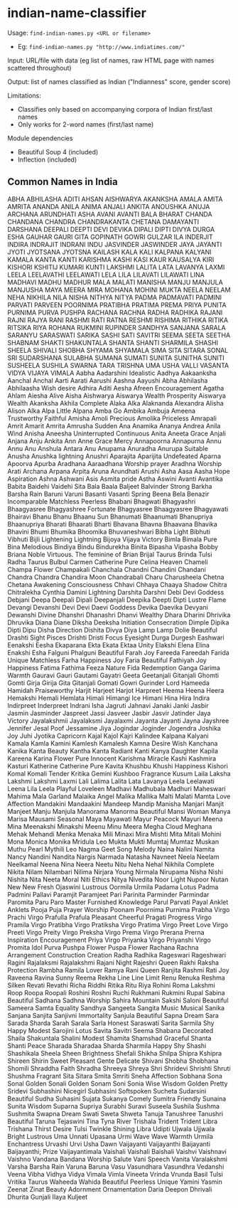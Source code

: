 # indian-name-classifier

Usage: `find-indian-names.py <URL or filename>`
- Eg: `find-indian-names.py "http://www.indiatimes.com/"`

Input: URL/file with data (eg list of names, raw HTML page with names scattered throughout)

Output: list of names classified as Indian ("Indianness" score, gender score)

Limitations:
- Classifies only based on accompanying corpora of Indian first/last names
- Only works for 2-word names (first/last name)

Module dependencies
- Beautiful Soup 4 (included)
- Inflection (included)


## Common Names in India
ABHA
ABHILASHA
ADITI
AHSAN
AISHWARYA
AKANKSHA
AMALA
AMITA
AMRITA
ANANDA
ANILA
ANIMA
ANJALI
ANKITA
ANOUSHKA
ANUJA
ARCHANA
ARUNDHATI
ASHA
AVANI
AVANTI
BALA
BHARAT
CHANDA
CHANDANA
CHANDRA
CHANDRAKANTA
CHETANA
DAMAYANTI
DARSHANA
DEEPALI
DEEPTI
DEVI
DEVIKA
DIPALI
DIPTI
DIVYA
DURGA
ESHA
GAUHAR
GAURI
GITA
GOPINATH
GOWRI
GULZAR
ILA
INDERJIT
INDIRA
INDRAJIT
INDRANI
INDU
JASVINDER
JASWINDER
JAYA
JAYANTI
JYOTI
JYOTSANA
JYOTSNA
KAILASH
KALA
KALI
KALPANA
KALYANI
KAMALA
KANTA
KANTI
KARISHMA
KASHI
KASI
KAUR
KAUSALYA
KIRI
KISHORI
KSHITIJ
KUMARI
KUNTI
LAKSHMI
LALITA
LATA
LAVANYA
LAXMI
LEELA
LEELAVATHI
LEELAWATI
LELA
LILA
LILAVATI
LILAWATI
LINA
MADHAVI
MADHU
MADHUR
MALA
MALATI
MANISHA
MANJU
MANJULA
MANJUSHA
MAYA
MEERA
MIRA
MOHANA
MOHINI
MUKTA
NEELA
NEELAM
NEHA
NIKHILA
NILA
NISHA
NITHYA
NITYA
PADMA
PADMAVATI
PADMINI
PARVATI
PARVEEN
POORNIMA
PRATIBHA
PRATIMA
PREMA
PRIYA
PUNITA
PURNIMA
PURVA
PUSHPA
RACHANA
RACHNA
RADHA
RADHIKA
RAJANI
RAJNI
RAJYA
RANI
RASHMI
RATI
RATNA
RESHMI
RISHIMA
RITHIKA
RITIKA
RITSIKA
RIYA
ROHANA
RUKMINI
RUPINDER
SANDHYA
SANJANA
SARALA
SARANYU
SARASWATI
SARIKA
SASHI
SATI
SAVITRI
SEEMA
SEETA
SEETHA
SHABNAM
SHAKTI
SHAKUNTALA
SHANTA
SHANTI
SHARMILA
SHASHI
SHEELA
SHIVALI
SHOBHA
SHYAMA
SHYAMALA
SIMA
SITA
SITARA
SONAL
SRI
SUDARSHANA
SULABHA
SUMANA
SUMATI
SUNITA
SUNITHA
SUNITI
SUSHEELA
SUSHILA
SWARNA
TARA
TRISHNA
UMA
USHA
VALLI
VASANTA
VIDYA
VIJAYA
VIMALA
Aabha
Aadarshini
Idealistic
Aadhya
Aakaanksha
Aanchal
Anchal
Aarti
Aarati
Aarushi
Aashna
Aayushi
Abha
Abhilasha
Abhilaasha
Wish
desire
Adhira
Aditi
Aesha
Afreen
Encouragement
Agatha
Ahlam
Aiesha
Alive
Aisha
Aishwarya
Aiswarya
Wealth
Prosperity
Aiswarya
Wealth
Akanksha
Akhila
Complete
Alaka
Alka
Alaknanda
Alexandra
Alisha
Alison
Alka
Alpa
Little
Alpana
Amba
Go
Ambika
Ambuja
Ameena
Trustworthy
Faithful
Amisha
Amoli
Precious
Amolika
Priceless
Amrapali
Amrit
Amarit
Amrita
Amrusha
Sudden
Ana
Anamika
Ananya
Andrea
Anila
Wind
Anisha
Aneesha
Uninterrupted
Continuous
Anita
Aneeta
Grace
Anjali
Anjana
Anju
Ankita
Ann
Anne
Grace
Mercy
Annapoorna
Annapurna
Annu
Annu
Anu
Anshula
Antara
Anu
Anupama
Anuradha
Anurupa
Suitable
Anusha
Anushka
lightning
Anushri
Aparajita
Aparijita
Undefeated
Aparna
Apoorva
Apurba
Aradhana
Aaraadhana
Worship
prayer
Aradhna
Worship
Arati
Archana
Arpana
Arpita
Aruna
Arundhati
Arushi
Asha
Aasa
Aasha
Hope
Aspiration
Ashna
Ashwani
Asis
Asmita
pride
Astha
Aswini
Avanti
Avantika
Babita
Baidehi
Vaidehi
Sita
Bala
Baala
Baljeet
Balvinder
Strong
Barkha
Barsha
Rain
Baruni
Varuni
Basanti
Vasanti
Spring
Beena
Bela
Benazir
Incomparable
Matchless
Peerless
Bhabani
Bhagwati
Bhagyashri
Bhaagyasree
Bhagyashree
Fortunate
Bhagyasree
Bhaagyasree
Bhagyawati
Bhairavi
Bhanu
Bhanu
Bhaanu
Sun
Bhanumati
Bhaanumati
Bhanupriya
Bhaanupriya
Bharati
Bhaarati
Bharti
Bhavana
Bhavna
Bhaavana
Bhavika
Bhavini
Bhumi
Bhumika
Bhoomika
Bhuvaneshwari
Bibha
Light
Bibhuti
Vibhuti
Bijli
Lightening
Lightning
Bijoya
Vijaya
Victory
Bimla
Bimala
Pure
Bina
Melodious
Bindiya
Bindu
Bindurekha
Binita
Bipasha
Vipasha
Bobby
Briana
Noble
Virtuous. The feminine of Brian
Brijal
Taurus
Brinda
Tulsi
Radha
Taurus
Bulbul
Carmen
Catherine
Pure
Celina
Heaven
Chameli
Champa
Flower
Champakali
Chanchala
Chandni
Chandini
Chandani
Chandra
Chandra
Chandira
Moon
Chandrabali
Charu
Charusheela
Chetna
Chetana
Awakening
Consciousness
Chhavi
Chhaya
Chaaya
Shadow
Chitra
Chitralekha
Cynthia
Damini
Lightning
Darshita
Darshni
Debi
Devi
Goddess
Debjani
Deepa
Deepali
Dipali
Deepanjali
Deepika
Deepti
Dipti
Lustre
Flame
Devangi
Devanshi
Devi
Devi
Daevi
Goddess
Devika
Daevika
Devyani
Dewanshi
Divine
Dhanshri
Dhanashri
Dhanvi
Wealthy
Dhara
Dharini
Dhrivika
Dhruvika
Diana
Diane
Diksha
Deeksha
Initiation
Consecration
Dimple
Dipika
Dipti
Dipu
Disha
Direction
Dishita
Divya
Diya
Lamp
Lamp
Dolie
Beautiful
Drashti
Sight
Pisces
Drishti
Dristi
Focus
Eyesight
Durga
Durgesh
Eashwari
Eenakshi
Eesha
Ekaparana
Ekta
Ekata
Ektaa
Unity
Elakshi
Elena
Elina
Enakshi
Esha
Falguni
Phalguni
Beautiful
Farah
Joy
Fareeda
Fareedah
Farida
Unique
Matchless
Farha
Happiness
Joy
Faria
Beautiful
Fathiyah
Joy
Happiness
Fatima
Fathima
Feeza
Nature
Fida
Redemption
Ganga
Garima
Warmth
Gauravi
Gauri
Gautami
Gayatri
Geeta
Geetanjali
Gitanjali
Ghomti
Gomti
Girja
Girija
Gita
Gitanjali
Gomati
Gowri
Gurinder
Lord
Hameeda
Hamidah
Praiseworthy
Harjit
Harjeet
Harjot
Harpreet
Heema
Heena
Heera
Hemakshi
Hemali
Hemlata
Himali
Himangi
Ice
Himani
Hina
Hira
Indira
Indirpreet
Inderpreet
Indrani
Isha
Jagruti
Jahnavi
Janaki
Janki
Jasbir
Jasmin
Jasminder
Jaspreet
Jassi
Jasveer
Jasbir
Jasvir
Jatinder
Jaya
Victory
Jayalakshmii
Jayalaksmi
Jayalaxmi
Jayanta
Jayanti
Jayna
Jayshree
Jennifer
Jesal
Poof
Jessamine
Jiya
Jogindar
Joginder
Jogendra
Joshika
Joy
Juhi
Jyotika
Capricorn
Kajal
Kajol
Kajri
Kalindee
Kalpana
Kalyani
Kamala
Kamla
Kamini
Kamlesh
Kamalesh
Kamna
Desire
Wish
Kanchana
Kanika
Kanta
Beauty
Kantha
Kanta
Radiant
Kanti
Kanya
Daughter
Kapila
Kareena
Karina
Flower
Pure
Innocent
Karishma
Miracle
Kashi
Kashmira
Kasturi
Katherine
Catherine
Pure
Kavita
Khushbu
Khushi
Happiness
Kishori
Komal
Komali
Tender
Kritika
Gemini
Kushboo
Fragrance
Kusum
Laila
Laksha
Lakshmi
Lakshmi
Laxmi
Lali
Lalima
Lalita
Lata
Lavanya
Leela
Leelawati
Leena
Lila
Leela
Playful
Loveleen
Madhavi
Madhubala
Madhuri
Maheswari
Mahima
Mala
Garland
Malaika
Angel
Malika
Mallika
Malti
Malati
Mamta
Love
Affection
Mandakini
Mandaakini
Mandeep
Mandip
Manisha
Manjari
Manjit
Manjeet
Manju
Manjula
Manorama
Manorma
Beautiful
Mansi
Woman
Manya
Marisa
Mausami
Seasonal
Maya
Mayawati
Mayur
Peacock
Mayuri
Meena
Mina
Meenakshi
Minakshi
Meenu
Minu
Meera
Megha
Cloud
Meghana
Mehak
Mehandi
Menka
Menaka
Mili
Minaxi
Mira
Mishti
Mita
Mitali
Mohini
Mona
Monica
Monika
Mridula
Leo
Mukta
Mukti
Mumtaj
Mumtaz
Muskan
Muthu
Pearl
Mythili
Leo
Nagma
Geet
Song
Melody
Naina
Nalini
Namita
Nancy
Nandini
Nandita
Nargis
Narmada
Natasha
Navneet
Neela
Neelam
Neelkamal
Neena
Nina
Neera
Neetu
Nitu
Neha
Nehal
Nikhila
Complete
Nikita
Nilam
Nilambari
Nilima
Nirjara
Young
Nirmala
Nirupama
Nisha
Nishi
Nishita
Nita
Neeta
Moral
Niti
Ethics
Nitya
Nivedita
Noor
Light
Nupoor
Nutan
New
New
Fresh
Ojaswini
Lustrous
Oormila
Urmila
Padama
Lotus
Padma
Padmini
Pallavi
Paramjit
Paramjeet
Pari
Parinita
Parminder
Parmindar
Paromita
Paru
Paro
Master
Furnished
Knowledge
Parul
Parvati
Payal
Anklet
Anklets
Pooja
Puja
Prayer
Worship
Poonam
Poornima
Purnima
Prabha
Virgo
Prachi
Virgo
Prafulla
Prafula
Pleasant
Cheerful
Pragati
Progress
Virgo
Pramila
Virgo
Pratibha
Virgo
Pratiksha
Virgo
Pratima
Virgo
Preet
Love
Virgo
Preeti
Virgo
Preity
Virgo
Preksha
Virgo
Prema
Virgo
Prerana
Prerna
Inspiration
Encouragement
Priya
Virgo
Priyanka
Virgo
Priyanshi
Virgo
Promita
Idol
Purva
Pushpa
Flower
Puspa
Flower
Rachana
Rachna
Arrangement
Construction
Creation
Radha
Radhika
Rageswari
Rageshwari
Ragini
Rajalaksmi
Rajalakshmi
Rajani
Night
Rajeshri
Queen
Rakhi
Raksha
Protection
Rambha
Ramila
Lover
Ramya
Rani
Queen
Ranjita
Rashmi
Rati
Joy
Raveena
Ravina
Sunny
Reema
Rekha
Line
Line
Limit
Renu
Renuka
Reshma
Silken
Revati
Revathi
Richa
Riddhi
Ritika
Ritu
Riya
Rohini
Roma
Lakshmi
Roop
Roopa
Roopali
Roshini
Roshni
Ruchi
Rukhmani
Rukmini
Rupal
Sabina
Beautiful
Sadhana
Sadhna
Worship
Sahira
Mountain
Sakshi
Saloni
Beautiful
Sameera
Samta
Equality
Sandhya
Sangeeta
Sangita
Music
Musical
Sanika
Sanjana
Sanjita
Sanjivni
Immortality
Sanjula
Beautiful
Sapna
Dream
Sara
Sarada
Sharda
Sarah
Sarala
Sarla
Honest
Saraswati
Sarita
Sarmila
Shy
Happy
Modest
Sarojini
Lotus
Savita
Savitri
Seema
Shabana
Decorated
Shaila
Shakuntala
Shalini
Modest
Shamita
Shamshad
Graceful
Shanta
Shanti
Peace
Sharada
Sharadaa
Sharda
Sharmila
Happy
Shy
Shashi
Shashikala
Sheela
Sheen
Brightness
Shefali
Shikha
Shilpa
Shipra
Kshipra
Shireen
Shirin
Sweet
Pleasant
Gente
Delicate
Shivani
Shobha
Shobhana
Shomili
Shraddha
Faith
Shradha
Shreeya
Shreya
Shri
Shridevi
Shrishti
Shruti
Shushma
Fragrant
Sita
Sitara
Smita
Smriti
Sneha
Affection
Sobhana
Sona
Sonal
Golden
Sonali
Golden
Sonam
Soni
Sonia
Wise
Wisdom
Golden
Pretty
Sridevi
Subhashini
Nicegirl
Subhasini
Softspoken
Sucheta
Sudarsini
Beautiful
Sudha
Suhasini
Sujata
Sukanya
Comely
Sumitra
Friendly
Sunaina
Sunita
Wisdom
Suparna
Supriya
Surabhi
Suravi
Suseela
Sushila
Sushma
Sushmita
Swapna
Dream
Swati
Sweta
Shweta
Tanuja
Tanushree
Tanushri
Beautiful
Taruna
Tejaswini
Tina
Tyna
River
Trishala
Trident
Trident
Libra
Trishana
Thirst
Desire
Tulsi
Twinkle
Shining
Libra
Udipti
Ujwala
Ujjwala
Bright
Lustrous
Uma
Unnati
Upasana
Urmi
Wave
Wave
Warmth
Urmila
Enchantress
Urvashi
Urvi
Usha
Dawn
Vaijayanti
Vaijayanthi
Baijayanti
Baijayanthi;
Prize
Vaijayantimala
Vaishali
Vaishali
Baishali
Vaishvi
Vaishnavi
Vaishno
Vandana
Bandana
Worship
Salute
Vani
Speech
Vanita
Varalakshmi
Varsha
Barsha
Rain
Varuna
Baruna
Vasu
Vasundhara
Vasundhra
Vedanshi
Veena
Vibha
Vidhya
Vidya
Vimala
Vimla
Vineeta
Vrinda
Vrunda
Basil
Tulsi
Vritika
Taurus
Waheeda
Wahida
Beautiful
Peerless
Unique
Yamini
Yasmin
Zeenat
Zinat
Beauty
Adornment
Ornamentation
Daria
Deepon
Dhrivali
Dhurita
Gunjali
Ilaya
Kuljeet
